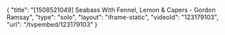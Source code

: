 {
    "title": "[1508521049] Seabass With Fennel, Lemon & Capers - Gordon Ramsay",
    "type": "solo",
    "layout": "iframe-static",
    "videoId": "123179103",
    "url": "\/tvpembed\/123179103"
}